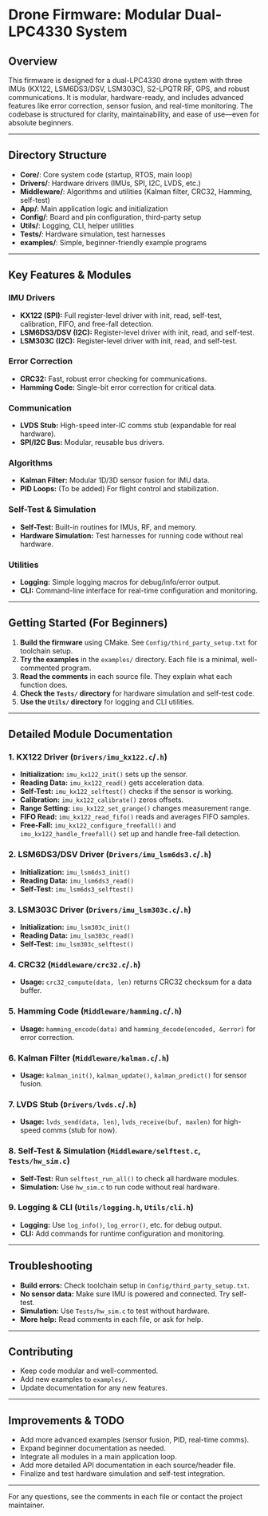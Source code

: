 # Drone Firmware: Modular Dual-LPC4330 System

## Overview
This firmware is designed for a dual-LPC4330 drone system with three IMUs (KX122, LSM6DS3/DSV, LSM303C), S2-LPQTR RF, GPS, and robust communications. It is modular, hardware-ready, and includes advanced features like error correction, sensor fusion, and real-time monitoring. The codebase is structured for clarity, maintainability, and ease of use—even for absolute beginners.

---

## Directory Structure

- **Core/**: Core system code (startup, RTOS, main loop)
- **Drivers/**: Hardware drivers (IMUs, SPI, I2C, LVDS, etc.)
- **Middleware/**: Algorithms and utilities (Kalman filter, CRC32, Hamming, self-test)
- **App/**: Main application logic and initialization
- **Config/**: Board and pin configuration, third-party setup
- **Utils/**: Logging, CLI, helper utilities
- **Tests/**: Hardware simulation, test harnesses
- **examples/**: Simple, beginner-friendly example programs

---

## Key Features & Modules

### IMU Drivers
- **KX122 (SPI):** Full register-level driver with init, read, self-test, calibration, FIFO, and free-fall detection.
- **LSM6DS3/DSV (I2C):** Register-level driver with init, read, and self-test.
- **LSM303C (I2C):** Register-level driver with init, read, and self-test.

### Error Correction
- **CRC32:** Fast, robust error checking for communications.
- **Hamming Code:** Single-bit error correction for critical data.

### Communication
- **LVDS Stub:** High-speed inter-IC comms stub (expandable for real hardware).
- **SPI/I2C Bus:** Modular, reusable bus drivers.

### Algorithms
- **Kalman Filter:** Modular 1D/3D sensor fusion for IMU data.
- **PID Loops:** (To be added) For flight control and stabilization.

### Self-Test & Simulation
- **Self-Test:** Built-in routines for IMUs, RF, and memory.
- **Hardware Simulation:** Test harnesses for running code without real hardware.

### Utilities
- **Logging:** Simple logging macros for debug/info/error output.
- **CLI:** Command-line interface for real-time configuration and monitoring.

---

## Getting Started (For Beginners)

1. **Build the firmware** using CMake. See `Config/third_party_setup.txt` for toolchain setup.
2. **Try the examples** in the `examples/` directory. Each file is a minimal, well-commented program.
3. **Read the comments** in each source file. They explain what each function does.
4. **Check the `Tests/` directory** for hardware simulation and self-test code.
5. **Use the `Utils/` directory** for logging and CLI utilities.

---

## Detailed Module Documentation

### 1. KX122 Driver (`Drivers/imu_kx122.c`/`.h`)
- **Initialization:** `imu_kx122_init()` sets up the sensor.
- **Reading Data:** `imu_kx122_read()` gets acceleration data.
- **Self-Test:** `imu_kx122_selftest()` checks if the sensor is working.
- **Calibration:** `imu_kx122_calibrate()` zeros offsets.
- **Range Setting:** `imu_kx122_set_grange()` changes measurement range.
- **FIFO Read:** `imu_kx122_read_fifo()` reads and averages FIFO samples.
- **Free-Fall:** `imu_kx122_configure_freefall()` and `imu_kx122_handle_freefall()` set up and handle free-fall detection.

### 2. LSM6DS3/DSV Driver (`Drivers/imu_lsm6ds3.c`/`.h`)
- **Initialization:** `imu_lsm6ds3_init()`
- **Reading Data:** `imu_lsm6ds3_read()`
- **Self-Test:** `imu_lsm6ds3_selftest()`

### 3. LSM303C Driver (`Drivers/imu_lsm303c.c`/`.h`)
- **Initialization:** `imu_lsm303c_init()`
- **Reading Data:** `imu_lsm303c_read()`
- **Self-Test:** `imu_lsm303c_selftest()`

### 4. CRC32 (`Middleware/crc32.c`/`.h`)
- **Usage:** `crc32_compute(data, len)` returns CRC32 checksum for a data buffer.

### 5. Hamming Code (`Middleware/hamming.c`/`.h`)
- **Usage:** `hamming_encode(data)` and `hamming_decode(encoded, &error)` for error correction.

### 6. Kalman Filter (`Middleware/kalman.c`/`.h`)
- **Usage:** `kalman_init()`, `kalman_update()`, `kalman_predict()` for sensor fusion.

### 7. LVDS Stub (`Drivers/lvds.c`/`.h`)
- **Usage:** `lvds_send(data, len)`, `lvds_receive(buf, maxlen)` for high-speed comms (stub for now).

### 8. Self-Test & Simulation (`Middleware/selftest.c`, `Tests/hw_sim.c`)
- **Self-Test:** Run `selftest_run_all()` to check all hardware modules.
- **Simulation:** Use `hw_sim.c` to run code without real hardware.

### 9. Logging & CLI (`Utils/logging.h`, `Utils/cli.h`)
- **Logging:** Use `log_info()`, `log_error()`, etc. for debug output.
- **CLI:** Add commands for runtime configuration and monitoring.

---

## Troubleshooting
- **Build errors:** Check toolchain setup in `Config/third_party_setup.txt`.
- **No sensor data:** Make sure IMU is powered and connected. Try self-test.
- **Simulation:** Use `Tests/hw_sim.c` to test without hardware.
- **More help:** Read comments in each file, or ask for help.

---

## Contributing
- Keep code modular and well-commented.
- Add new examples to `examples/`.
- Update documentation for any new features.

---

## Improvements & TODO
- Add more advanced examples (sensor fusion, PID, real-time comms).
- Expand beginner documentation as needed.
- Integrate all modules in a main application loop.
- Add more detailed API documentation in each source/header file.
- Finalize and test hardware simulation and self-test integration.

---

For any questions, see the comments in each file or contact the project maintainer.
